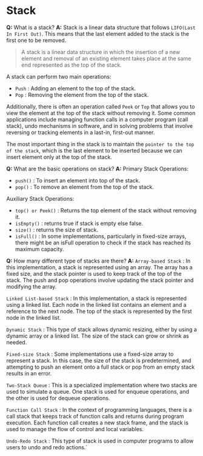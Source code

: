 
# Stack

**Q:** What is a stack?
**A:** Stack is a linear data structure that follows `LIFO(Last In First Out)`. This means that the last element added to the stack is the first one to be removed.

> A stack is a linear data structure in which the insertion of a new element and removal of an existing element takes place at the same end represented as the top of the stack.

A stack can perform two main operations:

- `Push` : Adding an element to the top of the stack.
- `Pop` : Removing the element from the top of the stack.

Additionally, there is often an operation called `Peek` or `Top` that allows you to view the element at the top of the stack without removing it.
Some common applications include managing function calls in a computer program (call stack), undo mechanisms in software, and in solving problems that involve reversing or tracking elements in a last-in, first-out manner.

The most important thing in the stack is to maintain the `pointer to the top of the stack`, which is the last element to be inserted because we can insert element only at the top of the stack.


**Q:** What are the basic operations on stack?
**A:** 
Primary Stack Operations:

- `push()` : To insert an element into top of the stack.
- `pop()` : To remove an element from the top of the stack.

Auxiliary Stack Operations:

- `top() or Peek()` : Returns the top element of the stack without removing it.
- `isEmpty()` : returns true if stack is empty else false.
- `size()` : returns the size of stack.
- `isFull()` : In some implementations, particularly in fixed-size arrays, there might be an isFull operation to check if the stack has reached its maximum capacity.


**Q:** How many different type of stacks are there?
**A:** `Array-based Stack` : In this implementation, a stack is represented using an array. The array has a fixed size, and the stack pointer is used to keep track of the top of the stack. The push and pop operations involve updating the stack pointer and modifying the array.

`Linked List-based Stack` : In this implementation, a stack is represented using a linked list. Each node in the linked list contains an element and a reference to the next node. The top of the stack is represented by the first node in the linked list.

`Dynamic Stack` : This type of stack allows dynamic resizing, either by using a dynamic array or a linked list. The size of the stack can grow or shrink as needed.

`Fixed-size Stack` : Some implementations use a fixed-size array to represent a stack. In this case, the size of the stack is predetermined, and attempting to push an element onto a full stack or pop from an empty stack results in an error.

`Two-Stack Queue` : This is a specialized implementation where two stacks are used to simulate a queue. One stack is used for enqueue operations, and the other is used for dequeue operations.

`Function Call Stack` : In the context of programming languages, there is a call stack that keeps track of function calls and returns during program execution. Each function call creates a new stack frame, and the stack is used to manage the flow of control and local variables.

`Undo-Redo Stack` : This type of stack is used in computer programs to allow users to undo and redo actions.`
